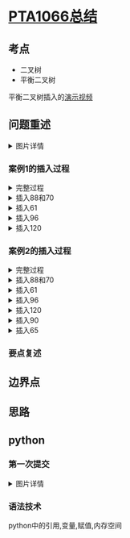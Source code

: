 # [PTA1066总结](https://pintia.cn/problem-sets/994805342720868352/problems/994805404939173888)
## 考点
+ 二叉树
+ 平衡二叉树

平衡二叉树插入的[演示视频](https://www.cs.usfca.edu/~galles/visualization/AVLtree.html)

## 问题重述
<details><summary>图片详情</summary><img src="https://raw.githubusercontent.com/ednow/cloudimg/main/githubio/20210813165550.png" alt="找不到图片(Image not found)" onerror="this.onerror=null;this.src='https://gitee.com/ednow/cloudimg/raw/main/githubio/20210813165550.png';" /></details>

### 案例1的插入过程
<details><summary>完整过程</summary><img src="https://raw.githubusercontent.com/ednow/cloudimg/main/githubio/20210815150841.png" alt="找不到图片(Image not found)" onerror="this.onerror=null;this.src='https://gitee.com/ednow/cloudimg/raw/main/githubio/20210815150841.png';" /></details>

<details><summary>插入88和70</summary><img src="https://raw.githubusercontent.com/ednow/cloudimg/main/githubio/20210815140728.png" alt="找不到图片(Image not found)" onerror="this.onerror=null;this.src='https://gitee.com/ednow/cloudimg/raw/main/githubio/20210815140728.png';" /></details>

<details><summary>插入61</summary><img src="https://raw.githubusercontent.com/ednow/cloudimg/main/githubio/20210815140900.png" alt="找不到图片(Image not found)" onerror="this.onerror=null;this.src='https://gitee.com/ednow/cloudimg/raw/main/githubio/20210815140900.png';" /></details>

<details><summary>插入96</summary><img src="https://raw.githubusercontent.com/ednow/cloudimg/main/githubio/20210815140945.png" alt="找不到图片(Image not found)" onerror="this.onerror=null;this.src='https://gitee.com/ednow/cloudimg/raw/main/githubio/20210815140945.png';" /></details>

<details><summary>插入120</summary><img src="https://raw.githubusercontent.com/ednow/cloudimg/main/githubio/20210815141015.png" alt="找不到图片(Image not found)" onerror="this.onerror=null;this.src='https://gitee.com/ednow/cloudimg/raw/main/githubio/20210815141015.png';" /></details>

### 案例2的插入过程
<details><summary>完整过程</summary><img src="https://raw.githubusercontent.com/ednow/cloudimg/main/githubio/20210815154433.png" alt="找不到图片(Image not found)" onerror="this.onerror=null;this.src='https://gitee.com/ednow/cloudimg/raw/main/githubio/20210815154433.png';" /></details>
<details><summary>插入88和70</summary><img src="https://raw.githubusercontent.com/ednow/cloudimg/main/githubio/20210815151123.png" alt="找不到图片(Image not found)" onerror="this.onerror=null;this.src='https://gitee.com/ednow/cloudimg/raw/main/githubio/20210815151123.png';" /></details>

<details><summary>插入61</summary><img src="https://raw.githubusercontent.com/ednow/cloudimg/main/githubio/20210815151151.png" alt="找不到图片(Image not found)" onerror="this.onerror=null;this.src='https://gitee.com/ednow/cloudimg/raw/main/githubio/20210815151151.png';" /></details>

<details><summary>插入96</summary><img src="https://raw.githubusercontent.com/ednow/cloudimg/main/githubio/20210815151233.png" alt="找不到图片(Image not found)" onerror="this.onerror=null;this.src='https://gitee.com/ednow/cloudimg/raw/main/githubio/20210815151233.png';" /></details>

<details><summary>插入120</summary><img src="https://raw.githubusercontent.com/ednow/cloudimg/main/githubio/20210815151257.png" alt="找不到图片(Image not found)" onerror="this.onerror=null;this.src='https://gitee.com/ednow/cloudimg/raw/main/githubio/20210815151257.png';" /></details>

<details><summary>插入90</summary><img src="https://raw.githubusercontent.com/ednow/cloudimg/main/githubio/20210815151341.png" alt="找不到图片(Image not found)" onerror="this.onerror=null;this.src='https://gitee.com/ednow/cloudimg/raw/main/githubio/20210815151341.png';" /></details>

<details><summary>插入65</summary><img src="https://raw.githubusercontent.com/ednow/cloudimg/main/githubio/20210815151407.png" alt="找不到图片(Image not found)" onerror="this.onerror=null;this.src='https://gitee.com/ednow/cloudimg/raw/main/githubio/20210815151407.png';" /></details>

### 要点复述

## 边界点

## 思路

## python
### 第一次提交
<details><summary>图片详情</summary><img src="https://raw.githubusercontent.com/ednow/cloudimg/main/githubio/20210815154201.png" alt="找不到图片(Image not found)" onerror="this.onerror=null;this.src='https://gitee.com/ednow/cloudimg/raw/main/githubio/20210815154201.png';" /></details>

### 语法技术
python中的引用,变量,赋值,内存空间
